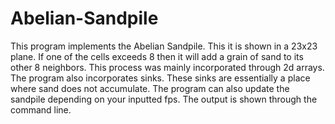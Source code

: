 # Abelian-Sandpile
This program implements the Abelian Sandpile. This it is shown in a 23x23 plane.  If one of the cells exceeds 8 then it will add a grain of sand to its other 8 neighbors. This process was mainly incorporated through 2d arrays. The program also incorporates sinks. These sinks are essentially a place where sand does not accumulate. The program can also update the sandpile depending on your inputted fps. The output is shown through the command line.
